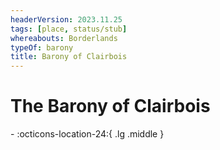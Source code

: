 ```yaml
---
headerVersion: 2023.11.25
tags: [place, status/stub]
whereabouts: Borderlands
typeOf: barony
title: Barony of Clairbois
---
```

# The Barony of Clairbois
<div class="grid cards ext-narrow-margin ext-one-column" markdown>
-    :octicons-location-24:{ .lg .middle }   
</div>


